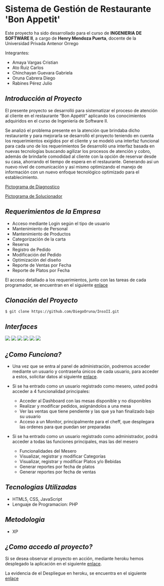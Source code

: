Sistema de Gestión de Restaurante 'Bon Appetit'
==========

Este proyecto ha sido desarrollado para el curso de **INGENIERIA DE SOFTWARE II**, a cargo de **Henry Mendoza Puerta**, docente de la Universidad Privada Antenor Orrego

Integrantes:
+ Amaya Vargas Cristian
+ Ato Ruiz Carlos
+ Chinchayan Guevara Gabriela
+ Oruna Cabrera Diego
+ Rabines Pérez Julio

***Introducción al Proyecto***
--------------------
El presente proyecto se desarrolló para sistematizar el proceso de atención al cliente en el restaurante “Bon Appétit” 
aplicando los conocimientos adquiridos en el curso de Ingeniería de Software II.

Se analizó el problema presente en la atención que brindaba dicho restaurante y para mejorarla se desarrolló el proyecto teniendo en cuenta los requerimientos exigidos por el cliente y se modeló una interfaz funcional para cada uno de los requerimientos
Se desarrolló una interfaz basada en nuevas tecnologías buscando agilizar los procesos de atención y cobro, además de brindarle comodidad al cliente con la opción de reservar desde su casa, ahorrando el tiempo de espera en el restaurante.
Generando así un nuevo nivel de comunicación y así mismo optimizando el manejo de información con un nuevo enfoque tecnológico optimizado para el establecimiento.

[Pictograma de Diagnostico](https://rawgit.com/DiegoOruna/InsoII/master/IR/picto.png)


[Pictograma de Solucionador](https://rawgit.com/DiegoOruna/InsoII/master/IR/picto2.png)



***Requerimientos de la Empresa***
--------------------

+ Acceso mediante Login según el tipo de usuario
+ Mantenimiento de Personal
+ Mantenimiento de Productos
+ Categorización de la carta
+ Reserva
+ Registro de Pedido
+ Modificación del Pedido
+ Optimización del diseño
+ Reporte de Ventas por Fecha
+ Reporte de Platos por Fecha

El acceso detallado a los requerimientos, junto con las tareas de cada programador, se encuentran en el siguiente [enlace](https://1drv.ms/b/s!AvVTER7F8abOiCpHFzQyqivfc8nr)

***Clonación del Proyecto***
--------------------
 
`$ git clone https://github.com/DiegoOruna/InsoII.git`

***Interfaces***
--------------------

<img src='https://rawgit.com/DiegoOruna/InsoII/master/IR/1.jpg' />


<img src='https://rawgit.com/DiegoOruna/InsoII/master/IR/2.jpg' />


<img src='https://rawgit.com/DiegoOruna/InsoII/master/IR/3.jpg' />


<img src='https://rawgit.com/DiegoOruna/InsoII/master/IR/4.jpg' />


<img src='https://rawgit.com/DiegoOruna/InsoII/master/IR/5.jpg' />


<img src='https://rawgit.com/DiegoOruna/InsoII/master/IR/6.jpg' />


***¿Como Funciona?***
--------------------

- Una vez que se entra al panel de administración, podremos acceder mediante un usuario y contraseña únicos de cada usuario, para acceder a estos, solicitar datos al siguiente [enlace](https://www.facebook.com/diego.oruna).
- Si se ha entrado como un usuario registrado como mesero, usted podrá acceder a 4 funcionalidad principales:
  + Acceder al Dashboard con las mesas disponible y no disponibles
  + Realizar y modificar pedidos, asignándolos a una mesa
  + Ver las ventas que tiene pendiente y las que ya han finalizado bajo su usuario
  + Acceso a un Monitor, principalmente para el cheff, que desplegara las ordenes para que puedan ser preparadas
  
- Si se ha entrado como un usuario registrado como administrador, podrá acceder a todas las funciones principales,  mas las del mesero
  + Funcionalidades del Mesero
  + Visualizar, registrar y modificar Categorías
  + Visualizar, registrar y modificar Platos y/o Bebidas
  + Generar reportes por fecha de platos
  + Generar reportes por fecha de ventas
  
***Tecnologias Utilizadas***
--------------------

  + HTML5, CSS, JavaScript
  + Lenguaje de Programacion: PHP
  
 ***Metodologia***
--------------------
 + XP
  
***¿Como accedo al proyecto?***
--------------------

Si se desea observar el proyecto en acción, mediante heroku hemos desplegado la aplicación en el siguiente [enlace](https://inso2.herokuapp.com).

La evidencia de el Despliegue en heroku, se encuentra en el siguiente [enlace](https://www.youtube.com/watch?v=_v1N8OxsOk0&feature=youtu.be) 
